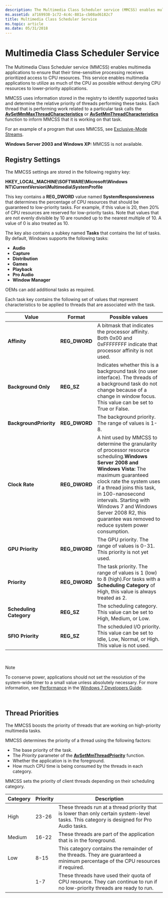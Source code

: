 ```yaml
---
description: The Multimedia Class Scheduler service (MMCSS) enables multimedia applications to ensure that their time-sensitive processing receives prioritized access to CPU resources.
ms.assetid: a7169938-1c72-4c4c-881a-cb08ad6182c7
title: Multimedia Class Scheduler Service
ms.topic: article
ms.date: 05/31/2018
---
```


# Multimedia Class Scheduler Service

The Multimedia Class Scheduler service (MMCSS) enables multimedia applications to ensure that their time-sensitive processing receives prioritized access to CPU resources. This service enables multimedia applications to utilize as much of the CPU as possible without denying CPU resources to lower-priority applications.

MMCSS uses information stored in the registry to identify supported tasks and determine the relative priority of threads performing these tasks. Each thread that is performing work related to a particular task calls the [**AvSetMmMaxThreadCharacteristics**](/windows/desktop/api/Avrt/nf-avrt-avsetmmmaxthreadcharacteristicsa) or [**AvSetMmThreadCharacteristics**](/windows/desktop/api/Avrt/nf-avrt-avsetmmthreadcharacteristicsa) function to inform MMCSS that it is working on that task.

For an example of a program that uses MMCSS, see [Exclusive-Mode Streams](/previous-versions//bb614507(v=vs.85)).

**Windows Server 2003 and Windows XP:** MMCSS is not available.

## Registry Settings

The MMCSS settings are stored in the following registry key:

**HKEY\_LOCAL\_MACHINE\\SOFTWARE\\Microsoft\\Windows NT\\CurrentVersion\\Multimedia\\SystemProfile**

This key contains a **REG\_DWORD** value named **SystemResponsiveness** that determines the percentage of CPU resources that should be guaranteed to low-priority tasks. For example, if this value is 20, then 20% of CPU resources are reserved for low-priority tasks. Note that values that are not evenly divisible by 10 are rounded up to the nearest multiple of 10. A value of 0 is also treated as 10.

The key also contains a subkey named **Tasks** that contains the list of tasks. By default, Windows supports the following tasks:

-   **Audio**
-   **Capture**
-   **Distribution**
-   **Games**
-   **Playback**
-   **Pro Audio**
-   **Window Manager**

OEMs can add additional tasks as required.

Each task key contains the following set of values that represent characteristics to be applied to threads that are associated with the task.

| Value                   | Format         | Possible values                                                                                                                                                                                                                                                                                                                                                         |
|-------------------------|----------------|-------------------------------------------------------------------------------------------------------------------------------------------------------------------------------------------------------------------------------------------------------------------------------------------------------------------------------------------------------------------------|
| **Affinity**            | **REG\_DWORD** | A bitmask that indicates the processor affinity. Both 0x00 and 0xFFFFFFFF indicate that processor affinity is not used.                                                                                                                                                                                                                                                 |
| **Background Only**     | **REG\_SZ**    | Indicates whether this is a background task (no user interface). The threads of a background task do not change because of a change in window focus. This value can be set to True or False.                                                                                                                                                                            |
| **BackgroundPriority**  | **REG\_DWORD** | The background priority. The range of values is 1-8.                                                                                                                                                                                                                                                                                                                    |
| **Clock Rate**          | **REG\_DWORD** | A hint used by MMCSS to determine the granularity of processor resource scheduling.**Windows Server 2008 and Windows Vista:** The maximum guaranteed clock rate the system uses if a thread joins this task, in 100-nanosecond intervals. Starting with Windows 7 and Windows Server 2008 R2, this guarantee was removed to reduce system power consumption.<br/> |
| **GPU Priority**        | **REG\_DWORD** | The GPU priority. The range of values is 0-31. This priority is not yet used.                                                                                                                                                                                                                                                                                           |
| **Priority**            | **REG\_DWORD** | The task priority. The range of values is 1 (low) to 8 (high).For tasks with a **Scheduling Category** of High, this value is always treated as 2.<br/>                                                                                                                                                                                                           |
| **Scheduling Category** | **REG\_SZ**    | The scheduling category. This value can be set to High, Medium, or Low.                                                                                                                                                                                                                                                                                                 |
| **SFIO Priority**       | **REG\_SZ**    | The scheduled I/O priority. This value can be set to Idle, Low, Normal, or High. This value is not used.                                                                                                                                                                                                                                                                |



 

> [!Note]  
> To conserve power, applications should not set the resolution of the system-wide timer to a small value unless absolutely necessary. For more information, see [Performance](../win7devguide/performance.md) in the [Windows 7 Developers Guide](../win7devguide/windows-7-developer-guide.md).

 

## Thread Priorities

The MMCSS boosts the priority of threads that are working on high-priority multimedia tasks.

MMCSS determines the priority of a thread using the following factors:

-   The base priority of the task.
-   The *Priority* parameter of the [**AvSetMmThreadPriority**](/windows/desktop/api/Avrt/nf-avrt-avsetmmthreadpriority) function.
-   Whether the application is in the foreground.
-   How much CPU time is being consumed by the threads in each category.

MMCSS sets the priority of client threads depending on their scheduling category.

| Category | Priority | Description                                                                                                                               |
|----------|----------|-------------------------------------------------------------------------------------------------------------------------------------------|
| High     | 23-26    | These threads run at a thread priority that is lower than only certain system-level tasks. This category is designed for Pro Audio tasks. |
| Medium   | 16-22    | These threads are part of the application that is in the foreground.                                                                      |
| Low      | 8-15     | This category contains the remainder of the threads. They are guaranteed a minimum percentage of the CPU resources if required.           |
|          | 1-7      | These threads have used their quota of CPU resource. They can continue to run if no low-priority threads are ready to run.                |



 

 

 
